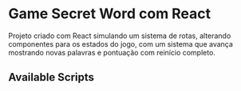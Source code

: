 # Game Secret Word com React

Projeto criado com React simulando um sistema de rotas, alterando componentes para os estados do jogo, com um sistema que avança mostrando novas palavras e pontuação com reinício completo.

## Available Scripts

